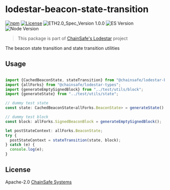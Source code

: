 # lodestar-beacon-state-transition

[![npm](https://img.shields.io/npm/v/@chainsafe/lodestar-beacon-state-transition)](https://www.npmjs.com/package/@chainsafe/lodestar-beacon-state-transition)
[![License](https://img.shields.io/badge/License-Apache%202.0-blue.svg)](https://opensource.org/licenses/Apache-2.0)
![ETH2.0_Spec_Version 1.0.0](https://img.shields.io/badge/ETH2.0_Spec_Version-1.0.0-2e86c1.svg)
![ES Version](https://img.shields.io/badge/ES-2020-yellow)
![Node Version](https://img.shields.io/badge/node-12.x-green)

> This package is part of [ChainSafe's Lodestar](https://lodestar.chainsafe.io) project

The beacon state transition and state transition utilities

## Usage

```typescript

import {CachedBeaconState, stateTransition} from "@chainsafe/lodestar-beacon-state-transition/src/allForks";
import {allForks} from "@chainsafe/lodestar-types";
import {generateEmptySignedBlock} from "../test/utils/block";
import {generateState} from "../test/utils/state";

// dummy test state
const state: CachedBeaconState<allForks.BeaconState> = generateState() as CachedBeaconState<allForks.BeaconState>;

// dummy test block 
const block: allForks.SignedBeaconBlock = generateEmptySignedBlock();

let postStateContext: allForks.BeaconState;
try {
  postStateContext = stateTransition(state, block);
} catch (e) {
  console.log(e);
}

```

## License

Apache-2.0 [ChainSafe Systems](https://chainsafe.io)
